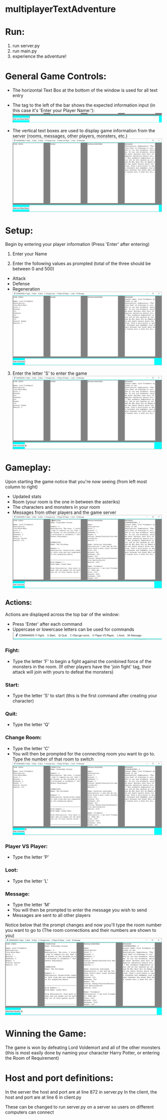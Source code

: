# multiplayerTextAdventure

# Run:

1. run server.py
2. run main.py
3. experience the adventure!


# General Game Controls:

- The horizontal Text Box at the bottom of the window is used for all text entry
- The tag to the left of the bar shows the expected information input (in this case it's 'Enter your Player Name:'):
![alt text](https://github.com/karllundgren/multiplayerTextAdventure/blob/master/images/bottomBarGui.PNG)

- The vertical text boxes are used to display game information from the server (rooms, messages, other players, monsters, etc.)
![alt text](https://github.com/karllundgren/multiplayerTextAdventure/blob/master/images/gui1.PNG)


# Setup:

Begin by entering your player information (Press 'Enter' after entering)
1. Enter your Name

2. Enter the following values as prompted (total of the three should be between 0 and 500)
- Attack
- Defense
- Regeneration
![alt text](https://github.com/karllundgren/multiplayerTextAdventure/blob/master/images/gui2.PNG)

3. Enter the letter 'S' to enter the game
![alt text](https://github.com/karllundgren/multiplayerTextAdventure/blob/master/images/guiStart.PNG)

# Gameplay:

Upon starting the game notice that you're now seeing (from left most column to right)
- Updated stats 
- Room (your room is the one in between the asteriks)
- The characters and monsters in your room
- Messages from other players and the game server
![alt text](https://github.com/karllundgren/multiplayerTextAdventure/blob/master/images/guiStarted.PNG)

## Actions:
Actions are displayed across the top bar of the window:
- Press 'Enter' after each command
- Uppercase or lowercase letters can be used for commands
![alt text](https://github.com/karllundgren/multiplayerTextAdventure/blob/master/images/guiTopBar.PNG)

### Fight:
- Type the letter 'F' to begin a fight against the combined force of the monsters in the room. (If other players have the 'join fight' tag, their attack will join with yours to defeat the monsters)
### Start:
- Type the letter 'S' to start (this is the first command after creating your character)

### Quit:
- Type the letter 'Q'

### Change Room:
- Type the letter 'C'
- You will then be prompted for the connecting room you want to go to. Type the number of that room to switch
![alt text](https://github.com/karllundgren/multiplayerTextAdventure/blob/master/images/guiChangeRoom1.PNG)

### Player VS Player:
- Type the letter 'P'

### Loot:
- Type the letter 'L'

### Message:
- Type the letter 'M'
- You will then be prompted to enter the message you wish to send
- Messages are sent to all other players

Notice below that the prompt changes and now you'll type the room number you want to go to
(The room connections and their numbers are shown to you)
![alt text](https://github.com/karllundgren/multiplayerTextAdventure/blob/master/images/guiChangeRoom2.PNG)


# Winning the Game:

The game is won by defeating Lord Voldemort and all of the other monsters (this is most easily done by naming your character Harry Potter, or entering the Room of Requirement)

# Host and port definitions:

In the server the host and port are at line 872 in server.py
In the client, the host and port are at line 6 in client.py

These can be changed to run server.py on a server so users on different computers can connect
